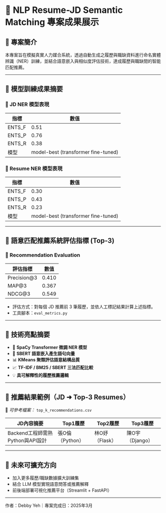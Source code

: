 # 📌 NLP Resume-JD Semantic Matching 專案成果展示

## 📘 專案簡介
本專案旨在模擬真實人力媒合系統，透過自動生成之履歷與職缺資料進行命名實體辨識（NER）訓練，並結合語意嵌入與相似度評估技術，達成履歷與職缺間的智能匹配推薦。

---

## 📌 模型訓練成果摘要

### 🔹 JD NER 模型表現
| 指標       | 數值   |
|------------|--------|
| ENTS_F     | 0.51   |
| ENTS_P     | 0.76   |
| ENTS_R     | 0.38   |
| 模型       | model-best (transformer fine-tuned) |

### 🔹 Resume NER 模型表現
| 指標       | 數值   |
|------------|--------|
| ENTS_F     | 0.30   |
| ENTS_P     | 0.43   |
| ENTS_R     | 0.23   |
| 模型       | model-best (transformer fine-tuned) |

---

## 📌 語意匹配推薦系統評估指標 (Top-3)

### 🔹 Recommendation Evaluation
| 評估指標     | 數值   |
|--------------|--------|
| Precision@3  | 0.410  |
| MAP@3        | 0.367  |
| NDCG@3       | 0.549  |

- 評估方式：對每個 JD 推薦前 3 筆履歷，並依人工標記結果計算上述指標。
- 工具腳本：`eval_metrics.py`

---

## 📌 技術亮點摘要

- 🔧 **SpaCy Transformer 微調 NER 模型**
- 🧠 **SBERT 語意嵌入產生語句向量**
- 📊 **KMeans 聚類評估語意結構品質**
- 📈 **TF-IDF / BM25 / SBERT 三法匹配比較**
- 💡 **具可解釋性的履歷推薦邏輯**

---

## 📁 推薦結果範例（JD ➜ Top-3 Resumes）

📄 *可參考檔案：* `top_k_recommendations.csv`

| JD內容摘要                      | Top1履歷         | Top2履歷         | Top3履歷         |
|--------------------------------|------------------|------------------|------------------|
| Backend工程師需熟Python與API設計 | 張O倫（Python）  | 林O妤（Flask）   | 陳O宇（Django）  |

---

## 🧠 未來可擴充方向
- 加入更多履歷/職缺數據擴大訓練集
- 結合 LLM 模型實現語意問答或推薦解釋
- 前後端部署可視化推薦平台（Streamlit + FastAPI）

---
作者：Debby Yeh｜專案完成日：2025年3月
